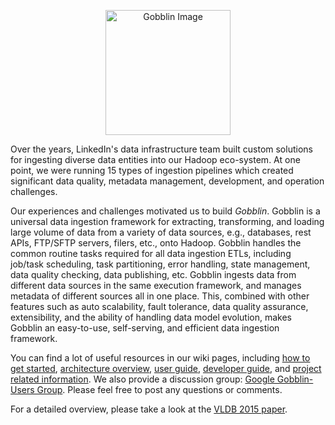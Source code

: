 <p align="center"><img src=https://github.com/linkedin/gobblin/wiki/images/Gobblin-black.png alt="Gobblin Image" height="200"></p>

Over the years, LinkedIn's data infrastructure team built custom solutions for ingesting diverse data entities into our Hadoop eco-system. At one point, we were running 15 types of ingestion pipelines which created significant data quality, metadata management, development, and operation challenges.

Our experiences and challenges motivated us to build _Gobblin_. Gobblin is a universal data ingestion framework for extracting, transforming, and loading large volume of data from a variety of data sources, e.g., databases, rest APIs, FTP/SFTP servers, filers, etc., onto Hadoop. Gobblin handles the common routine tasks required for all data ingestion ETLs, including job/task scheduling, task partitioning, error handling, state management, data quality checking, data publishing, etc. Gobblin ingests data from different data sources in the same execution framework, and manages metadata of different sources all in one place. This, combined with other features such as auto scalability, fault tolerance, data quality assurance, extensibility, and the ability of handling data model evolution, makes Gobblin an easy-to-use, self-serving, and efficient data ingestion framework.

You can find a lot of useful resources in our wiki pages, including [how to get started](Getting-Started), [architecture overview](Gobblin-Architecture),
[user guide](user-guide/Gobblin-Deployment), [developer guide](developer-guide/Customization-for-New-Source), and [project related information](project/Feature-List). We also provide a discussion group: [Google Gobblin-Users Group](https://groups.google.com/forum/#!forum/gobblin-users). Please feel free to post any questions or comments.

For a detailed overview, please take a look at the [VLDB 2015 paper](http://www.vldb.org/pvldb/vol8/p1764-qiao.pdf).
